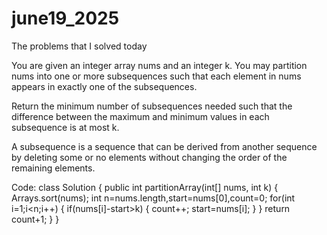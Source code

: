 # june19_2025
The problems that I solved today

You are given an integer array nums and an integer k. You may partition nums into one or more subsequences such that each element in nums appears in exactly one of the subsequences.

Return the minimum number of subsequences needed such that the difference between the maximum and minimum values in each subsequence is at most k.

A subsequence is a sequence that can be derived from another sequence by deleting some or no elements without changing the order of the remaining elements.

Code:
class Solution {
    public int partitionArray(int[] nums, int k) {
        Arrays.sort(nums);
        int n=nums.length,start=nums[0],count=0;
        for(int i=1;i<n;i++)
        {
            if(nums[i]-start>k)
            {
                count++;
                start=nums[i];
            }
        }
        return count+1;
    }
}
